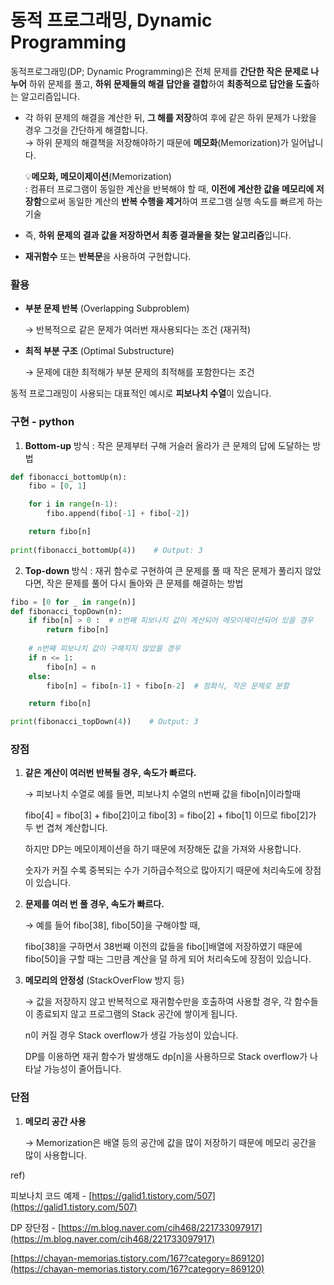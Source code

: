 # 동적 프로그래밍, Dynamic Programming

동적프로그래밍(DP; Dynamic Programming)은 전체 문제를 **간단한 작은 문제로 나누어** 하위 문제를 풀고, **하위 문제들의 해결 답안을 결합**하여 **최종적으로 답안을 도출**하는 알고리즘입니다.

- 각 하위 문제의 해결을 계산한 뒤, **그 해를 저장**하여 후에 같은 하위 문제가 나왔을 경우 그것을 간단하게 해결합니다.  
→ 하위 문제의 해결책을 저장해야하기 때문에 **메모화**(Memorization)가 일어납니다.

  💡**메모화, 메모이제이션**(Memorization)  
  : 컴퓨터 프로그램이 동일한 계산을 반복해야 할 때, **이전에 계산한 값을 메모리에 저장함**으로써 동일한 계산의 **반복 수행을 제거**하여 프로그램 실행 속도를 빠르게 하는 기술

- 즉, **하위 문제의 결과 값을 저장하면서 최종 결과물을 찾는 알고리즘**입니다.
- **재귀함수** 또는 **반복문**을 사용하여 구현합니다.

### 활용

- **부분 문제 반복** (Overlapping Subproblem)  

	→ 반복적으로 같은 문제가 여러번 재사용되다는 조건 (재귀적)

- **최적 부분 구조** (Optimal Substructure)  

	→ 문제에 대한  최적해가 부분 문제의 최적해를 포함한다는 조건


동적 프로그래밍이 사용되는 대표적인 예시로 **피보나치 수열**이 있습니다.

### 구현 - python

1. **Bottom-up** 방식 : 작은 문제부터 구해 거슬러 올라가 큰 문제의 답에 도달하는 방법

```python
def fibonacci_bottomUp(n):
	fibo = [0, 1]

	for i in range(n-1):
		fibo.append(fibo[-1] + fibo[-2])

	return fibo[n]
	
print(fibonacci_bottomUp(4))    # Output: 3
```

2. **Top-down** 방식 : 재귀 함수로 구현하여 큰 문제를 풀 때 작은 문제가 풀리지 않았다면, 작은 문제를 풀어 다시 돌아와 큰 문제를 해결하는 방법

```python
fibo = [0 for _ in range(n)]
def fibonacci_topDown(n):
	if fibo[n] > 0 :  # n번째 피보나치 값이 계산되어 메모이제이션되어 있을 경우
		return fibo[n]
	
	# n번째 피보나치 값이 구해지지 않았을 경우
	if n <= 1:
		fibo[n] = n
	else:
		fibo[n] = fibo[n-1] + fibo[n-2]  # 점화식, 작은 문제로 분할

	return fibo[n]

print(fibonacci_topDown(4))    # Output: 3
```

### 장점

1. **같은 계산이 여러번 반복될 경우, 속도가 빠르다.**   

    → 피보나치 수열로 예를 들면, 피보나치 수열의 n번째 값을 fibo[n]이라할때  
    
    fibo[4] = fibo[3] + fibo[2]이고 fibo[3] = fibo[2] + fibo[1] 이므로 fibo[2]가 두 번 겹쳐 계산합니다. 
    
    하지만 DP는 메모이제이션을 하기 때문에 저장해둔 값을 가져와 사용합니다.  

    숫자가 커질 수록 중복되는 수가 기하급수적으로 많아지기 때문에 처리속도에 장점이 있습니다.  
  
2. **문제를 여러 번 풀 경우, 속도가 빠르다.**  

    → 예를 들어 fibo[38], fibo[50]을 구해야할 때,   
    
    fibo[38]을 구하면서 38번째 이전의 값들을 fibo[]배열에 저장하였기 때문에 fibo[50]을 구할 때는 그만큼 계산을 덜 하게 되어 처리속도에 장점이 있습니다.
  
3. **메모리의 안정성** (StackOverFlow 방지 등)  

    → 값을 저장하지 않고 반복적으로 재귀함수만을 호출하여 사용할 경우, 각 함수들이 종료되지 않고 프로그램의 Stack 공간에 쌓이게 됩니다. 

    n이 커질 경우 Stack overflow가 생길 가능성이 있습니다.  

    DP를 이용하면 재귀 함수가 발생해도 dp[n]을 사용하므로 Stack overflow가 나타날 가능성이 줄어듭니다.

### 단점

1. **메모리 공간 사용**  

    → Memorization은 배열 등의 공간에 값을 많이 저장하기 때문에 메모리 공간을 많이 사용합니다.

ref)

피보나치 코드 예제 -  [https://galid1.tistory.com/507](https://galid1.tistory.com/507)

DP 장단점 - [https://m.blog.naver.com/cih468/221733097917](https://m.blog.naver.com/cih468/221733097917)

[https://chayan-memorias.tistory.com/167?category=869120](https://chayan-memorias.tistory.com/167?category=869120)
